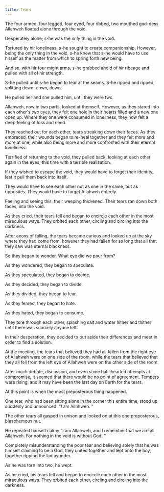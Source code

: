 ```yaml
---
title: Tears
---
```


The four armed, four legged, four eyed, four ribbed, two mouthed god-dess Allahweh floated alone through the void.

Desperately alone; s-he was the *only* thing in the void. 

Tortured by hir loneliness, s-he sought to create companionship. However, being the only thing in the void, s-he knew that s-he would have to use hirself as the matter from which to spring forth new being. 

And so, with hir four might arms, s-he grabbed ahold of hir ribcage and pulled with all of hir strength. 

S-he pulled until s-he began to tear at the seams. S-he ripped and ripped, splitting down, down, down. 

He pulled her and she pulled him, until they were two. 

Allahweh, now in two parts, looked at themself. However, as they stared into each other's two eyes, they felt one hole in their hearts filled and a new one open up. Where they one were consumed in loneliness, they now felt a deep feeling of loss and need. 

They reached out for each other, tears streaking down their faces. As they embraced, their wounds began to re-heal together and they felt more and more at one, while also being more and more confronted with their eternal loneliness. 

Terrified of returning to the void, they pulled back, looking at each other again in the eyes, this time with a terrible realization. 

If they wished to escape the void, they would have to forget their identity, lest it pull them back into itself. 

They would have to see each other not as one in the same, but as opposites. They would have to forget Allahweh entirely. 

Feeling and seeing this, their weeping thickened. Their tears ran down both faces, into the void. 

As they cried, their tears fell and began to encircle each other in the most miraculous ways. They orbited each other, circling and circling into the darkness. 

After aeons of falling, the tears became curious and looked up at the sky where they had come from, however they had fallen for so long that all that they saw was eternal blackness. 

So they began to wonder. What eye did we pour from? 

As they wondered, they began to speculate. 

As they speculated, they began to decide.

As they decided, they began to divide.

As they divided, they began to fear, 

As they feared, they began to hate. 

As they hated, they began to consume. 

They tore through each other, splashing salt and water hither and thither until there was scarcely anyone left. 

In their desperation, they decided to put aside their differences and meet in order to find a solution. 

At the meeting, the tears that believed they had all fallen from the right eye of Allahweh were on one side of the room, while the tears that believed that they all fell from the left eye of Allahweh were on the other side of the room. 

After much debate, discussion, and even some half-hearted attempts at compromise, it seemed that there would be no point of agreement. Tempers were rising, and it may have been the last day on Earth for the tears. 

At this point is when the most preposterous thing happened. 

One tear, who had been sitting alone in the corner this entire time, stood up suddenly and announced: "*I* am Allahweh. "

The other tears all gasped in unison and looked on at this one preposterous, blasphemous nut.

He repeated himself calmy "I am Allahweh, and I remember that we are all Allahweh. For nothing in the void is without God. "

Completely misunderstanding the poor tear and believing solely that he was himself claiming to be a God, they united together and lept onto the boy, together ripping the lad asunder. 

As he was torn into two, he wept. 

As he cried, his tears fell and began to encircle each other in the most miraculous ways. They orbited each other, circling and circling into the darkness. 
